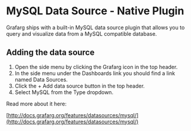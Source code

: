 # MySQL Data Source -  Native Plugin

Grafarg ships with a built-in MySQL data source plugin that allows you to query and visualize data from a MySQL compatible database.

## Adding the data source

1. Open the side menu by clicking the Grafarg icon in the top header.
2. In the side menu under the Dashboards link you should find a link named Data Sources.
3. Click the + Add data source button in the top header.
4. Select MySQL from the Type dropdown.

Read more about it here:

[http://docs.grafarg.org/features/datasources/mysql/](http://docs.grafarg.org/features/datasources/mysql/)
